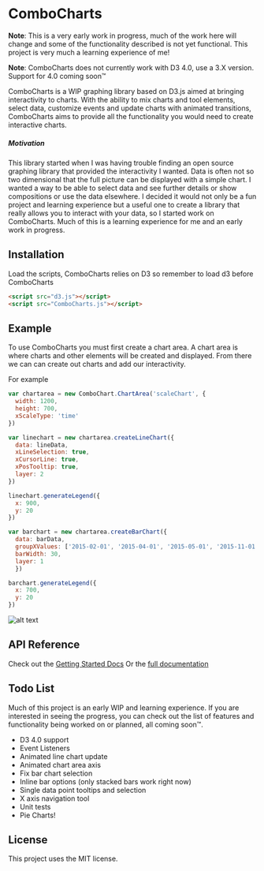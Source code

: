 # ComboCharts

**Note**: This is a very early work in progress, much of the work here will change and some of the functionality described is not yet functional. This project is very much a learning experience of me!

**Note**: ComboCharts does not currently work with D3 4.0, use a 3.X version. Support for 4.0 coming soon™

ComboCharts is a WIP graphing library based on D3.js aimed at bringing interactivity to charts. With the ability to mix charts and tool elements, select data, customize events and update charts with animated transitions, ComboCharts aims to provide all the functionality you would need to create interactive charts.

##### Motivation
This library started when I was having trouble finding an open source graphing library that provided the interactivity I wanted. 
Data is often not so two dimensional that the full picture can be displayed with a simple chart. 
I wanted a way to be able to select data and see further details or show compositions or use the data elsewhere. 
I decided it would not only be a fun project and learning experience but a useful one to create a library that really allows you 
to interact with your data, so I started work on ComboCharts. Much of this is a learning experience for me and an early work in progress.

## Installation

Load the scripts, ComboCharts relies on D3 so remember to load d3 before ComboCharts

```html
<script src="d3.js"></script>
<script src="ComboCharts.js"></script>
```

## Example

To use ComboCharts you must first create a chart area. A chart area is where charts and other elements will be created and displayed. From there we can can create out charts and add our interactivity. 

For example

```javascript
var chartarea = new ComboChart.ChartArea('scaleChart', {
  width: 1200,
  height: 700,
  xScaleType: 'time'
})

var linechart = new chartarea.createLineChart({
  data: lineData,
  xLineSelection: true,
  xCursorLine: true,
  xPosTooltip: true,
  layer: 2
})

linechart.generateLegend({
  x: 900,
  y: 20
})

var barchart = new chartarea.createBarChart({
  data: barData,
  groupXValues: ['2015-02-01', '2015-04-01', '2015-05-01', '2015-11-01'],
  barWidth: 30,
  layer: 1
  })

barchart.generateLegend({
  x: 700,
  y: 20
})
```

![alt text](http://i.imgur.com/Xbj1sZj.jpg "Example Chart")

## API Reference
Check out the [Getting Started Docs]()
Or the [full documentation]()

## Todo List 
Much of this project is an early WIP and learning experience.
If you are interested in seeing the progress, 
you can check out the list of features and functionality being worked on or planned, all coming soon™.

* D3 4.0 support
* Event Listeners
* Animated line chart update  
* Animated chart area axis 
* Fix bar chart selection
* Inline bar options (only stacked bars work right now)
* Single data point tooltips and selection
* X axis navigation tool
* Unit tests
* Pie Charts!

## License
This project uses the MIT license.

